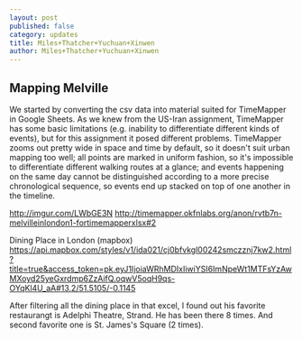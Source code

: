 ```yaml
---
layout: post
published: false
category: updates
title: Miles+Thatcher+Yuchuan+Xinwen
author: Miles+Thatcher+Yuchuan+Xinwen
---
```

## Mapping Melville

We started by converting the csv data into material suited for TimeMapper in Google Sheets. As we knew from the US-Iran assignment, TimeMapper has some basic limitations (e.g. inability to differentiate different kinds of events), but for this assignment it posed different problems. TimeMapper zooms out pretty wide in space and time by default, so it doesn't suit urban mapping too well; all points are marked in uniform fashion, so it's impossible to differentiate different walking routes at a glance; and events happening on the same day cannot be distinguished according to a more precise chronological sequence, so events end up stacked on top of one another in the timeline.

http://imgur.com/LWbGE3N
http://timemapper.okfnlabs.org/anon/rvtb7n-melvilleinlondon1-fortimemapperxlsx#2

Dining Place in London (mapbox)
https://api.mapbox.com/styles/v1/ida021/cj0bfvkgl00242smczznj7kw2.html?title=true&access_token=pk.eyJ1IjoiaWRhMDIxIiwiYSI6ImNpeWt1MTFsYzAwMXoyd25yeGxrdmp6ZzAifQ.oqwV5oqH9qs-OYqKl4U_aA#13.2/51.5105/-0.1145

After filtering all the dining place in that excel, I found out his favorite restaurangt is Adelphi Theatre, Strand. He has been there 8 times. And second favorite one is St. James's Square (2 times).
